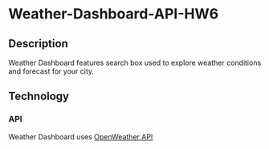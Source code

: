 # Weather-Dashboard-API-HW6

## Description

Weather Dashboard features search box used to explore weather conditions and forecast for your city.

## Technology

### API
Weather Dashboard uses [OpenWeather API](https://openweathermap.org/api)

